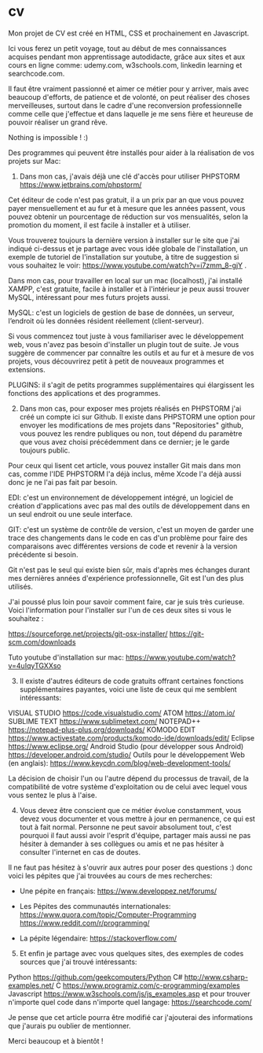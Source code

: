 # cv 
Mon projet de CV est créé en HTML, CSS et prochainement en Javascript.

Ici vous ferez un petit voyage, tout au début de mes connaissances acquises
pendant mon apprentissage autodidacte, grâce aux sites et aux cours en ligne comme: udemy.com, w3schools.com, linkedin learning et searchcode.com.

Il faut être vraiment passionné et aimer ce métier pour y arriver, mais avec beaucoup d'efforts, de patience et de volonté,
on peut réaliser des choses merveilleuses, surtout dans le cadre d'une reconversion professionnelle comme celle que j'effectue
et dans laquelle je me sens fière et heureuse de pouvoir réaliser un grand rêve.

Nothing is impossible ! :)

Des programmes qui peuvent être installés pour aider à la réalisation de vos projets sur Mac:

1. Dans mon cas, j'avais déjà une clé d'accès pour utiliser PHPSTORM https://www.jetbrains.com/phpstorm/

Cet éditeur de code n'est pas gratuit, il a un prix par an que vous pouvez payer mensuellement et au fur et à mesure que les années passent, vous pouvez obtenir un pourcentage de réduction sur vos mensualités, selon la promotion du moment, il est facile à installer et à utiliser.

Vous trouverez toujours la dernière version à installer sur le site que j'ai indiqué ci-dessus et je partage avec vous idée globale de l'installation, un exemple de tutoriel de l'installation sur youtube, à titre de suggestion si vous souhaitez le voir: https://www.youtube.com/watch?v=i7zmm_8-gjY . 

Dans mon cas, pour travailler en local sur un mac (localhost), j'ai installé XAMPP, c'est gratuite, facile à installer et à l'intérieur je peux aussi trouver MySQL, intéressant pour mes futurs projets aussi.

MySQL: c'est un logiciels de gestion de base de données, un serveur, l’endroit où les données résident réellement (client-serveur).

Si vous commencez tout juste à vous familiariser avec le développement web, vous n'avez pas besoin d'installer un plugin tout de suite. Je vous suggère de commencer par connaître les outils et au fur et à mesure de vos projets, vous découvrirez petit à petit de nouveaux programmes et extensions. 

PLUGINS: il s'agit de petits programmes supplémentaires qui élargissent les fonctions des applications et des programmes.

2. Dans mon cas, pour exposer mes projets réalisés en PHPSTORM j'ai créé un compte ici sur Github. Il existe dans PHPSTORM une option pour envoyer les modifications de mes projets dans "Repositories" github, vous pouvez les rendre publiques ou non, tout dépend du paramètre que vous avez choisi précédemment dans ce dernier; je le garde toujours public.

Pour ceux qui lisent cet article, vous pouvez installer Git mais dans mon cas, comme l'IDE PHPSTORM l'a déjà inclus, même Xcode l'a déjà aussi donc je ne l'ai pas fait par besoin. 

EDI: c'est un environnement de développement intégré, un logiciel de création d'applications avec pas mal des outils de développement dans en un seul endroit ou une seule interface.

GIT: c'est un système de contrôle de version, c'est un moyen de garder une trace des changements dans le code en cas d'un problème pour faire des comparaisons avec différentes versions de code et revenir à la version précédente si besoin.

Git n'est pas le seul qui existe bien sûr, mais d'après mes échanges durant mes dernières années d'expérience professionnelle, Git est l'un des plus utilisés.

J'ai poussé plus loin pour savoir comment faire, car je suis très curieuse. Voici l'information pour l'installer sur l'un de ces deux sites si vous le souhaitez :

https://sourceforge.net/projects/git-osx-installer/
https://git-scm.com/downloads

Tuto youtube d'installation sur mac: https://www.youtube.com/watch?v=4uIqyTGXXso

3. Il existe d'autres éditeurs de code gratuits offrant certaines fonctions supplémentaires payantes, voici une liste de ceux qui me semblent intéressants:

VISUAL STUDIO https://code.visualstudio.com/
ATOM https://atom.io/
SUBLIME TEXT https://www.sublimetext.com/
NOTEPAD++ https://notepad-plus-plus.org/downloads/
KOMODO EDIT https://www.activestate.com/products/komodo-ide/downloads/edit/
Eclipse https://www.eclipse.org/
Android Studio (pour développer sous Android) https://developer.android.com/studio/
Outils pour le développement Web (en anglais): https://www.keycdn.com/blog/web-development-tools/

La décision de choisir l'un ou l'autre dépend du processus de travail, de la compatibilité de votre système d'exploitation ou de celui avec lequel vous vous sentez le plus à l'aise.

4. Vous devez être conscient que ce métier évolue constamment, vous devez vous documenter et vous mettre à jour en permanence, ce qui est tout à fait normal. Personne ne peut savoir absolument tout, c'est pourquoi il faut aussi avoir l'esprit d'équipe, partager mais aussi ne pas hésiter à demander à ses collègues ou amis et ne pas hésiter à consulter l'internet en cas de doutes.

Il ne faut pas hésitez à s'ouvrir aux autres pour poser des questions :) donc
voici les pépites que j'ai trouvées au cours de mes recherches:

* Une pépite en français: https://www.developpez.net/forums/ 

* Les Pépites des communautés internationales: https://www.quora.com/topic/Computer-Programming
  https://www.reddit.com/r/programming/ 
 
* La pépite légendaire:  https://stackoverflow.com/

5. Et enfin je partage avec vous quelques sites, des exemples de codes sources que j'ai trouvé intéressants:

Python https://github.com/geekcomputers/Python
C# http://www.csharp-examples.net/
C  https://www.programiz.com/c-programming/examples
Javascript https://www.w3schools.com/js/js_examples.asp
et pour trouver n'importe quel code dans n'importe quel langage: https://searchcode.com/

Je pense que cet article pourra être modifié car j'ajouterai des informations que j'aurais pu oublier de mentionner.

Merci beaucoup et à bientôt !

